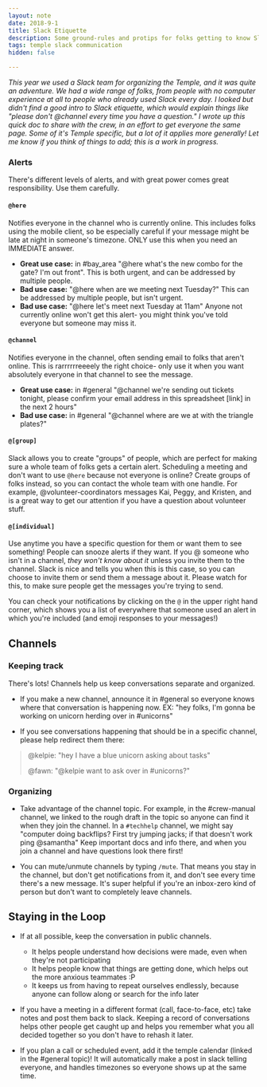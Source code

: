 ```yaml
---
layout: note
date: 2018-9-1
title: Slack Etiquette
description: Some ground-rules and protips for folks getting to know Slack, which I wrote while working with a bug group of Slack n00bs.
tags: temple slack communication
hidden: false

---
```


*This year we used a Slack team for organizing the Temple, and it was quite an adventure. We had a wide range of folks, from people with no computer experience at all to people who already used Slack every day. I looked but didn't find a good intro to Slack etiquette, which would explain things like "please don't @channel every time you have a question." I wrote up this quick doc to share with the crew, in an effort to get everyone the same page. Some of it's Temple specific, but a lot of it applies more generally! Let me know if you think of things to add; this is a work in progress.*

### Alerts

There's different levels of alerts, and with great power comes great responsibility. Use them carefully.

#### **`@here`**
Notifies everyone in the channel who is currently online. This includes folks using the mobile client, so be especially careful if your message might be late at night in someone's timezone. ONLY use this when you need an IMMEDIATE answer. 

- **Great use case:** in #bay_area "@here what's the new combo for the gate? I'm out front". This is both urgent, and can be addressed by multiple people.
- **Bad use case:** "@here when are we meeting next Tuesday?" This can be addressed by multiple people, but isn't urgent.
- **Bad use case:** "@here let's meet next Tuesday at 11am" Anyone not currently online won't get this alert- you might think you've told everyone but someone may miss it.

#### **`@channel`**
Notifies everyone in the channel, often sending email to folks that aren't online. This is rarrrrrreeeely the right choice- only use it when you want absolutely everyone in that channel to see the message.

- **Great use case:** in #general "@channel we're sending out tickets tonight, please confirm your email address in this spreadsheet [link] in the next 2 hours"
- **Bad use case:** in #general "@channel where are we at with the triangle plates?"

#### **`@[group]`**
Slack allows you to create "groups" of people, which are perfect for making sure a whole team of folks gets a certain alert. Scheduling a meeting and don't want to use `@here` because not everyone is online? Create groups of folks instead, so you can contact the whole team with one handle. For example, @volunteer-coordinators messages Kai, Peggy, and Kristen, and is a great way to get our attention if you have a question about volunteer stuff.

#### **`@[individual]`**
Use anytime you have a specific question for them or want them to see something! People can snooze alerts if they want. If you @ someone who isn't in a channel, *they won't know about it* unless you invite them to the channel. Slack is nice and tells you when this is this case, so you can choose to invite them or send them a message about it. Please watch for this, to make sure people get the messages you're trying to send.

You can check your notifications by clicking on the `@` in the upper right hand corner, which shows you a list of everywhere that someone used an alert in which you're included (and emoji responses to your messages!)

## Channels

### Keeping track

There's lots! Channels help us keep conversations separate and organized. 

- If you make a new channel, announce it in #general so everyone knows where that conversation is happening now. EX: "hey folks, I'm gonna be working on unicorn herding over in #unicorns"

- If you see conversations happening that should be in a specific channel, please help redirect them there:
> @kelpie: "hey I have a blue unicorn asking about tasks"
>
> @fawn: "@kelpie want to ask over in #unicorns?"


### Organizing

- Take advantage of the channel topic. For example, in the #crew-manual channel, we linked to the rough draft in the topic so anyone can find it when they join the channel. In a `#techhelp` channel, we might say "computer doing backflips? First try jumping jacks; if that doesn't work ping @samantha" Keep important docs and info there, and when you join a channel and have questions look there first!

- You can mute/unmute channels by typing `/mute`. That means you stay in the channel, but don't get notifications from it, and don't see every time there's a new message. It's super helpful if you're an inbox-zero kind of person but don't want to completely leave channels.

## Staying in the Loop

- If at all possible, keep the conversation in public channels.
    - It helps people understand how decisions were made, even when they're not participating 
    - It helps people know that things are getting done, which helps out the more anxious teammates :P
    - It keeps us from having to repeat ourselves endlessly, because anyone can follow along or search for the info later

- If you have a meeting in a different format (call, face-to-face, etc) take notes and post them back to slack. Keeping a record of conversations helps other people get caught up and helps you remember what you all decided together so you don't have to rehash it later.

- If you plan a call or scheduled event, add it the temple calendar (linked in the #general topic)! It will automatically make a post in slack telling everyone, and handles timezones so everyone shows up at the same time.

